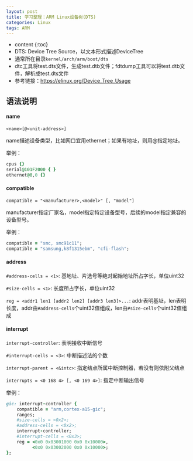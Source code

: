 ```yaml
---
layout: post
title: 学习整理：ARM Linux设备树(DTS)
categories: Linux
tags: ARM
---
```


* content
{:toc}
* DTS: Device Tree Source，以文本形式描述DeviceTree
* 通常所在目录`kernel/arch/arm/boot/dts`
* dtc工具将test.dts文件，生成test.dtb文件；fdtdump工具可以将test.dtb文件，解析成test.dts文件
* 参考链接：<https://elinux.org/Device_Tree_Usage>

<!--more-->

## 语法说明

#### name

`<name>[@<unit-address>]`

name描述设备类型，比如网口宜用ethernet；如果有地址，则用@指定地址。

举例：

```ruby
cpus {}
serial@101F2000 { }
ethernet@0,0 {}
```

#### compatible

`compatible = "<manufacturer>,<model>" [, "model"]`

manufacturer指定厂家名，model指定特定设备型号，后续的model指定兼容的设备型号。

举例：

```ruby
compatible = "smc, smc91c11";
compatible = "samsung,k8f1315ebm", "cfi-flash"; 
```

#### address

`#address-cells = <1>`: 基地址、片选号等绝对起始地址所占字长，单位uint32

`#size-cells = <1>`: 长度所占字长，单位uint32

`reg = <addr1 len1 [addr2 len2] [addr3 len3]>...`: addr表明基址，len表明长度，addr由`#address-cells`个uint32值组成，len由`#size-cells`个uint32值组成

#### interrupt

`interrupt-controller`: 表明接收中断信号

`#interrupt-cells = <3>`: 中断描述法的个数

`interrupt-parent = <&intc>`: 指定结点所属中断控制器，若没有则依附父结点

`interrupts = <0 168 4> [, <0 169 4>]`: 指定中断输出信号

举例：

```ruby
gic: interrupt-controller {
	compatible = "arm,cortex-a15-gic";
	ranges;
	#size-cells = <0x2>;
	#address-cells = <0x2>;
	interrupt-controller;
	#interrupt-cells = <0x3>;
	reg = <0x0 0x03001000 0x0 0x10000>,
		  <0x0 0x03002000 0x0 0x10000>;
};
```


